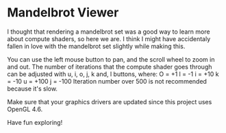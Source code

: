 # Mandelbrot Viewer

I thought that rendering a mandelbrot set was a good way to learn more about compute shaders, so here we are.
I think I might have accidentaly fallen in love with the mandelbrot set slightly while making this.

You can use the left mouse button to pan, and the scroll wheel to zoom in and out.
The number of iterations that the compute shader goes through can be adjusted with u, i, o, j, k and, l buttons, where:
O = +1
l = -1
i = +10
k = -10
u = +100
j = -100
Iteration number over 500 is not recommended because it's slow.


Make sure that your graphics drivers are updated since this project uses OpenGL 4.6.

Have fun exploring!
